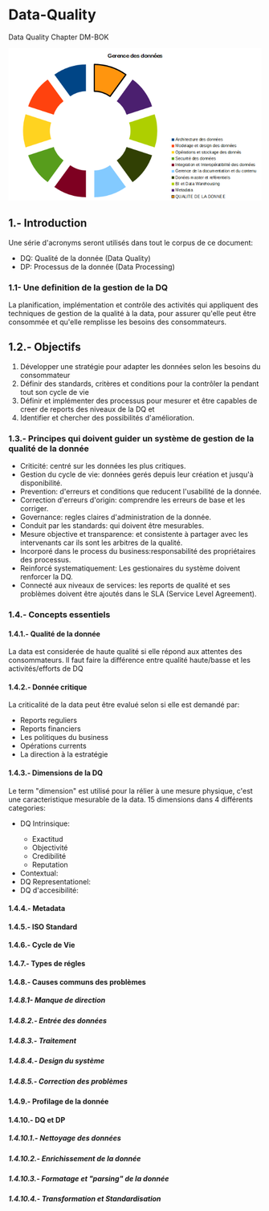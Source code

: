 <h1> Data-Quality </h1>
Data Quality Chapter DM-BOK

<p align="center">
  <img src=https://github.com/robnob/Data-Quality/blob/main/Framework.PNG width="600" title="hover text">
</p>

## 1.- Introduction

Une série d'acronyms seront utilisés dans tout le corpus de ce document:
<ul>
  <li>DQ: Qualité de la donnée (Data Quality)</li>
  <li>DP: Processus de la donnée (Data Processing)</li>
</ul>


### 1.1- Une definition de la gestion de la DQ

La planification, implémentation et contrôle des activités qui appliquent des techniques de gestion de la qualité à la data, pour assurer qu'elle peut être consommée et qu'elle remplisse les besoins des consommateurs.

## 1.2.- Objectifs
<ol>
  <li> Développer une stratégie pour adapter les données selon les besoins du consommateur</li>
  <li> Définir des standards, critères et conditions pour la contrôler la pendant tout son cycle de vie </li> 
  <li> Définir et implémenter des processus pour mesurer et être capables de creer de reports des niveaux de la DQ et </li>
  <li> Identifier et chercher des possibilités d'amélioration.
</ol>

### 1.3.- Principes qui doivent guider un système de gestion de la qualité de la donnée
<ul>
  <li>Criticité: centré sur les données les plus critiques.</li>
  <li>Gestion du cycle de vie: données gerés depuis leur création et jusqu'à disponibilité.</li>
  <li>Prevention: d'erreurs et conditions que reducent l'usabilité de la donnée.</li>
  <li>Correction d'erreurs d'origin: comprendre les erreurs de base et les corriger.</li>
  <li>Governance: regles claires d'administration de la donnée.</li>
  <li>Conduit par les standards: qui doivent être mesurables.</li>
  <li>Mesure objective et transparence: et consistente à partager avec les intervenants car ils sont les arbitres de la qualité.</li>
  <li>Incorporé dans le process du business:responsabilité des propriétaires des processus.</li>
  <li>Reinforcé systematiquement: Les gestionaires du système doivent renforcer la DQ.</li>
  <li>Connecté aux niveaux de services: les reports de qualité et ses problèmes doivent être ajoutés dans le SLA (Service Level Agreement).</li>
</ul>

### 1.4.- Concepts essentiels
#### 1.4.1.- Qualité de la donnée
La data est considerée de haute qualité si elle répond aux attentes des consommateurs. 
Il faut faire la différence entre qualité haute/basse et les activités/efforts de DQ
#### 1.4.2.- Donnée critique
La criticalité de la data peut être evalué selon si elle est demandé par:
<ul>
  <li>Reports reguliers</li>
  <li>Reports financiers</li>
  <li>Les politiques du business</li>
  <li>Opérations currents</li>
  <li>La direction à la estratégie</li>
</ul>

#### 1.4.3.- Dimensions de la DQ
Le term "dimension" est utilisé pour la rélier à une mesure physique, c'est une caracteristique mesurable de la data. 15 dimensions dans 4 différents categories:
<ul>
  <li>DQ Intrinsique:</li>
    <ul>
      <li>Exactitud</li>
      <li>Objectivité</li>
      <li>Credibilité</li>
      <li>Reputation</li>
    </ul>
  <li>Contextual:</li>
  <li>DQ Representationel:</li>
  <li>DQ d'accesibilité:</li>
</ul>

#### 1.4.4.- Metadata
#### 1.4.5.- ISO Standard
#### 1.4.6.- Cycle de Vie
#### 1.4.7.- Types de régles
#### 1.4.8.- Causes communs des problèmes
##### 1.4.8.1- Manque de direction
##### 1.4.8.2.- Entrée des données
##### 1.4.8.3.- Traitement
##### 1.4.8.4.- Design du système
##### 1.4.8.5.- Correction des problèmes
#### 1.4.9.- Profilage de la donnée
#### 1.4.10.- DQ et DP
##### 1.4.10.1.- Nettoyage des données
##### 1.4.10.2.- Enrichissement de la donnée
##### 1.4.10.3.- Formatage et "parsing" de la donnée
##### 1.4.10.4.- Transformation et Standardisation










    


    



